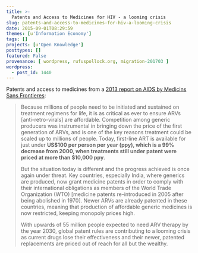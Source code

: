 ```yaml
---
title: >-
  Patents and Access to Medicines for HIV - a looming crisis
slug: patents-and-access-to-medicines-for-hiv-a-looming-crisis
date: 2015-09-01T08:29:59
themes: [u'Information Economy']
tags: []
projects: [u'Open Knowledge']
posttypes: []
featured: False
provenance: [ wordpress, rufuspollock.org, migration-201703 ]
wordpress:
  - post_id: 1440
---
```


Patents and access to medicines from a [2013 report on AIDS by Medicins Sans Frontieres](http://www.msfaccess.org/sites/default/files/AIDS_Report_UTW16_ENG_2013.pdf):

> Because millions of people need to be initiated and sustained on treatment regimens for life, it is as critical as ever to ensure ARVs [anti-retro-virals] are affordable.  Competition among generic producers was instrumental in bringing down the price of the first generation of ARVs, and is one of the key reasons treatment could be scaled up to millions of people. Today, first-line ART is available for just under **US$100 per person per year (ppy), which is a 99% decrease from 2000, when treatments still under patent were priced at more than $10,000 ppy**.
> 
> But the situation today is different and the progress achieved is once again under threat. Key countries, especially India, where generics are produced, now grant medicine patents in order to comply with their international obligations as members of the World Trade Organization (WTO) [medicine patents re-introduced in 2005 after being abolished in 1970]. Newer ARVs are already patented in these countries, meaning that production of affordable generic medicines is now restricted, keeping monopoly prices high.
>
> With upwards of 55 million people expected to need ARV therapy by the year 2030, global patent rules are contributing to a looming crisis as current drugs lose their effectiveness and their newer, patented replacements are priced out of reach for all but the wealthy.


